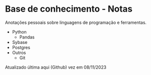 # Base de conhecimento - Notas

Anotações pessoais sobre linguagens de programação e ferramentas.
- Python
    - Pandas
- Sybase
- Postgres
- Outros
    - Git

Atualizado última aqui (Github) vez em 08/11/2023